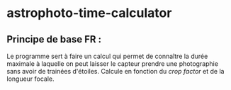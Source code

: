 # astrophoto-time-calculator
## Principe de base FR :
Le programme sert à faire un calcul qui permet de connaître la durée maximale à laquelle on peut laisser le capteur prendre une photographie sans avoir de trainées d'étoiles. Calcule en fonction du _crop factor_ et de la longueur focale.
